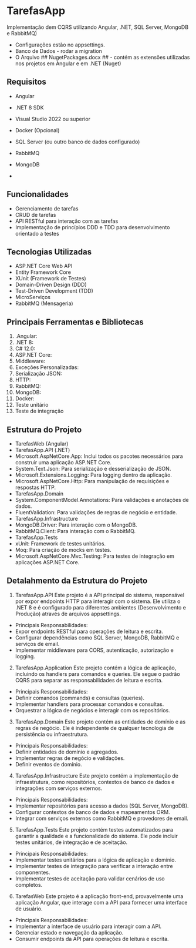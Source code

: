 # TarefasApp

Implementação dem CQRS utilizando Angular, .NET, SQL Server, MongoDB e RabbitMQ)

- Configurações estão no appsettings.
- Banco de Dados - rodar a migration 
- O Arquivo ## NugetPackages.docx ## - contém as extensões utilizadas nos projetos em Angular e em .NET (Nuget)

## Requisitos

-  Angular
- .NET 8 SDK
- Visual Studio 2022 ou superior
- Docker (Opcional)
- SQL Server (ou outro banco de dados configurado)
- RabbitMQ
- MongoDB

- 
## Funcionalidades

- Gerenciamento de tarefas
- CRUD de tarefas 
- API RESTful para interação com as tarefas
- Implementação de princípios DDD e TDD para desenvolvimento orientado a testes


## Tecnologias Utilizadas

- ASP.NET Core Web API
- Entity Framework Core
- XUnit (Framework de Testes)
- Domain-Driven Design (DDD)
- Test-Driven Development (TDD)
- MicroServiços
- RabbitMQ (Mensageria)

## Principais Ferramentas e Bibliotecas

1.	.Angular:
2.	.NET 8:
3.	C# 12.0:
4.	ASP.NET Core:
5.	Middleware:
6.	Exceções Personalizadas:
7.	Serialização JSON:
8.	HTTP:
9.	RabbitMQ:
10.	MongoDB:
11.	Docker:
12.	Teste unitário
13.	Teste de integração

## Estrutura do Projeto

- TarefasWeb (Angular)
- TarefasApp.API (.NET)
- Microsoft.AspNetCore.App: Inclui todos os pacotes necessários para construir uma aplicação ASP.NET Core.
- System.Text.Json: Para serialização e desserialização de JSON.
- Microsoft.Extensions.Logging: Para logging dentro da aplicação.
- Microsoft.AspNetCore.Http: Para manipulação de requisições e respostas HTTP.
- TarefasApp.Domain
- System.ComponentModel.Annotations: Para validações e anotações de dados.
- FluentValidation: Para validações de regras de negócio e entidade.
- TarefasApp.Infrastructure
- MongoDB.Driver: Para interação com o MongoDB.
- RabbitMQ.Client: Para interação com o RabbitMQ.
- TarefasApp.Tests
- xUnit: Framework de testes unitários.
- Moq: Para criação de mocks em testes.
- Microsoft.AspNetCore.Mvc.Testing: Para testes de integração em aplicações ASP.NET Core.

## Detalahmento da Estrutura do Projeto

1. TarefasApp.API
Este projeto é a API principal do sistema, responsável por expor endpoints HTTP para interagir com o sistema. Ele utiliza o .NET 8 e é configurado para diferentes ambientes (Desenvolvimento e Produção) através de arquivos appsettings.
-	Principais Responsabilidades:
-	Expor endpoints RESTful para operações de leitura e escrita.
-	Configurar dependências como SQL Server, MongoDB, RabbitMQ e serviços de email.
-	Implementar middleware para CORS, autenticação, autorização e logging.
2. TarefasApp.Application
Este projeto contém a lógica de aplicação, incluindo os handlers para comandos e queries. Ele segue o padrão CQRS para separar as responsabilidades de leitura e escrita.
-	Principais Responsabilidades:
-	Definir comandos (commands) e consultas (queries).
-	Implementar handlers para processar comandos e consultas.
-	Orquestrar a lógica de negócios e interagir com os repositórios.
3. TarefasApp.Domain
Este projeto contém as entidades de domínio e as regras de negócio. Ele é independente de qualquer tecnologia de persistência ou infraestrutura.
-	Principais Responsabilidades:
-	Definir entidades de domínio e agregados.
-	Implementar regras de negócio e validações.
-	Definir eventos de domínio.
4. TarefasApp.Infrastructure
Este projeto contém a implementação de infraestrutura, como repositórios, contextos de banco de dados e integrações com serviços externos.
-	Principais Responsabilidades:
-	Implementar repositórios para acesso a dados (SQL Server, MongoDB).
-	Configurar contextos de banco de dados e mapeamentos ORM.
-	Integrar com serviços externos como RabbitMQ e provedores de email.
5. TarefasApp.Tests
Este projeto contém testes automatizados para garantir a qualidade e a funcionalidade do sistema. Ele pode incluir testes unitários, de integração e de aceitação.
-	Principais Responsabilidades:
-	Implementar testes unitários para a lógica de aplicação e domínio.
-	Implementar testes de integração para verificar a interação entre componentes.
-	Implementar testes de aceitação para validar cenários de uso completos.
6. TarefasWeb
Este projeto é a aplicação front-end, provavelmente uma aplicação Angular, que interage com a API para fornecer uma interface de usuário.
-	Principais Responsabilidades:
-	Implementar a interface de usuário para interagir com a API.
-	Gerenciar estado e navegação da aplicação.
-	Consumir endpoints da API para operações de leitura e escrita.

